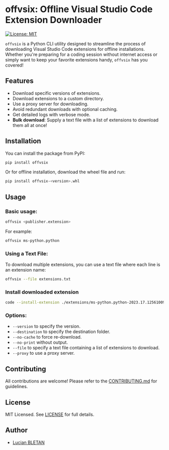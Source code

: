 # offvsix: Offline Visual Studio Code Extension Downloader

[![License: MIT](https://img.shields.io/badge/License-MIT-green.svg)](https://opensource.org/licenses/MIT)

`offvsix` is a Python CLI utility designed to streamline the process of downloading Visual Studio Code extensions for offline installations. Whether you're preparing for a coding session without internet access or simply want to keep your favorite extensions handy, `offvsix` has you covered!

## Features

- Download specific versions of extensions.
- Download extensions to a custom directory.
- Use a proxy server for downloading.
- Avoid redundant downloads with optional caching.
- Get detailed logs with verbose mode.
- **Bulk download**: Supply a text file with a list of extensions to download them all at once!

## Installation

You can install the package from PyPI:

```bash
pip install offvsix
```

Or for offline installation, download the wheel file and run:

```bash
pip install offvsix-<version>.whl
```

## Usage

### Basic usage:

```bash
offvsix <publisher.extension>
```

For example:

```bash
offvsix ms-python.python
```

### Using a Text File:

To download multiple extensions, you can use a text file where each line is an extension name:

```bash
offvsix --file extensions.txt
```

### Install downloaded extension
```bash
code --install-extension ./extensions/ms-python.python-2023.17.12561009.vsix
```

### Options:

- `--version` to specify the version.
- `--destination` to specify the destination folder.
- `--no-cache` to force re-download.
- `--no-print` without output.
- `--file` to specify a text file containing a list of extensions to download.
- `--proxy` to use a proxy server.

## Contributing

All contributions are welcome! Please refer to the [CONTRIBUTING.md](CONTRIBUTING.md) for guidelines.

## License

MIT Licensed. See [LICENSE](LICENSE) for full details.

## Author

- [Lucian BLETAN](https://github.com/exaluc)
